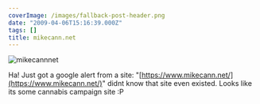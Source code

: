 ```yaml
---
coverImage: /images/fallback-post-header.png
date: "2009-04-06T15:16:39.000Z"
tags: []
title: mikecann.net
---
```


![mikecannnet](/wp-content/uploads/2009/04/mikecannnet.png "mikecannnet")

Ha! Just got a google alert from a site: "[https://www.mikecann.net/](https://www.mikecann.net/)" didnt know that site even existed. Looks like its some cannabis campaign site :P
